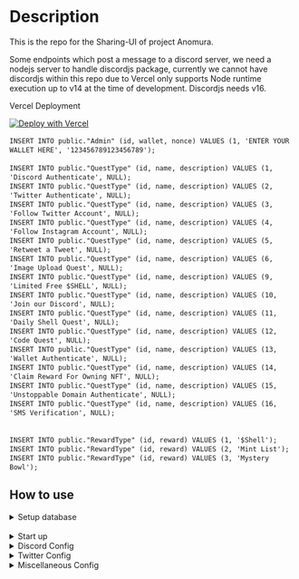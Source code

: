 

# Description

This is the repo for the Sharing-UI of project Anomura.

Some endpoints which post a message to a discord server, we need a nodejs server to handle discordjs package, currently we cannot have discordjs within this repo due to Vercel only supports Node runtime execution up to v14 at the time of development. Discordjs needs v16.

Vercel Deployment

[![Deploy with Vercel](https://vercel.com/button)](https://vercel.com/new/clone?repository-url=https://github.com/qhuynhvhslab/test&env=DATABASE_URL,NEXTAUTH_URL,NEXT_PUBLIC_NEXTAUTH_SECRET,NEXT_PUBLIC_INFURA_ID,NEXT_PUBLIC_ENABLE_CHALLENGER&envDescription=Postgresql%Db,URL%20For%20Next-Auth,Enter%20Your%20Next-Auth%20Secret%20Key,Infura%20For%20Login,Enable%20Challenger)

```
INSERT INTO public."Admin" (id, wallet, nonce) VALUES (1, 'ENTER YOUR WALLET HERE', '123456789123456789');

INSERT INTO public."QuestType" (id, name, description) VALUES (1, 'Discord Authenticate', NULL);
INSERT INTO public."QuestType" (id, name, description) VALUES (2, 'Twitter Authenticate', NULL);
INSERT INTO public."QuestType" (id, name, description) VALUES (3, 'Follow Twitter Account', NULL);
INSERT INTO public."QuestType" (id, name, description) VALUES (4, 'Follow Instagram Account', NULL);
INSERT INTO public."QuestType" (id, name, description) VALUES (5, 'Retweet a Tweet', NULL);
INSERT INTO public."QuestType" (id, name, description) VALUES (6, 'Image Upload Quest', NULL);
INSERT INTO public."QuestType" (id, name, description) VALUES (9, 'Limited Free $SHELL', NULL);
INSERT INTO public."QuestType" (id, name, description) VALUES (10, 'Join our Discord', NULL);
INSERT INTO public."QuestType" (id, name, description) VALUES (11, 'Daily Shell Quest', NULL);
INSERT INTO public."QuestType" (id, name, description) VALUES (12, 'Code Quest', NULL);
INSERT INTO public."QuestType" (id, name, description) VALUES (13, 'Wallet Authenticate', NULL);
INSERT INTO public."QuestType" (id, name, description) VALUES (14, 'Claim Reward For Owning NFT', NULL);
INSERT INTO public."QuestType" (id, name, description) VALUES (15, 'Unstoppable Domain Authenticate', NULL);
INSERT INTO public."QuestType" (id, name, description) VALUES (16, 'SMS Verification', NULL);


INSERT INTO public."RewardType" (id, reward) VALUES (1, '$Shell');
INSERT INTO public."RewardType" (id, reward) VALUES (2, 'Mint List');
INSERT INTO public."RewardType" (id, reward) VALUES (3, 'Mystery Bowl');
```

## How to use

<details>
  <summary> Setup database</summary>
 
-------------------
  ### Modify env file (.env.development)
```js
     DATABASE_URL=postgres://username:password@localhost:5432/database_name
```
  ### Apply prisma migration
```js
      dotenv -e .env.development -- npx prisma migrate dev
```

### Expected: 
In any sql client, the tables should be created.


### Populate data
Using the sql above

<details>
  <summary> Reward Types Config</summary>
  
> Add / Edit Reward Type

**This is needed before any reward can be awarded to a user**

Image Preview are used for Preview Mode when reward a user from Admin Reward Page, or when a user goes to claim page and claim a certain reward, then 
the image is embded into discord.

![Screenshot](screenshots/reward_config_1.png)

Icon is optional
</details>

</details>
<br/>

<details>
  <summary> Start up</summary>
 
### Start the project
```js
npm run dev
```

Go to admin site on
http://localhost:3000/admin

Create quest (Should only be done after all below configs are completed)
Under http://localhost:3000/admin/quest

- Join Discord Type: server should be name of server (anomuragame, atarix,...)
- Discord Authenticate (Link current session with discord)
- Twitter Authenticate (Link current session with twitter)
- Twitter Retweet
- Twitter Follow
- Instagram Follow
- Wallet Authenticate
- Code Quest
- Image Upload
- Daily
- Claim Reward for owning NFT


### Must create these three quest once: 
Discord Authenticate
Twitter Authenticate
Wallet Authenticate
</details>

<details>
  <summary> Discord Config</summary>
 
> Add Discord Bot

**This is needed for bot to post an embeded message on any channel within your server**

[Add a bot application](https://discordjs.guide/preparations/setting-up-a-bot-application.html#creating-your-bot)

Then the bot token can be used for this config
![Screenshot](screenshots/bot_token_config.png)

[Add bot to server](https://discordjs.guide/preparations/adding-your-bot-to-servers.html#bot-invite-links)

> Add Discord Authentication

**This is needed for Discord Authentication Quest**

[Follow this link under **Getting an OAuth2 URL**] (https://discordjs.guide/oauth2/#setting-up-a-basic-web-server)

There are two links needed:
![Screenshot](screenshots/discord_oath2_url.png)

ClientId and Client Secret should be for this config.
![Screenshot](screenshots/discord_oath2_client_config.png)

</details>


<details>
  <summary> Twitter Config</summary>
  
 
> Add Twitter Authentication

**This is needed for Twitter Authentication Quest**

[Go to Twitter Developer Portal](https://developer.twitter.com/en/portal)

Add a new App ![Screenshot](screenshots/twitter_auth_1.png)
Edit Authentication Setup ![Screenshot](screenshots/twitter_auth_2.png)
Edit Type Of App ![Screenshot](screenshots/twitter_auth_3.png)
Add Callback and Redirect URL ~ two links ![Screenshot](screenshots/twitter_auth_4.png)
Obtain ClientId and Secret ![Screenshot](screenshots/twitter_auth_5.png)
Save to server config ![Screenshot](screenshots/twitter_auth_6.png)

</details>



<details>
  <summary> Miscellaneous Config</summary>
  
 ![Screenshot](screenshots/misc_config_1.png)
 
> Add Pending Reward Image Url

**This is needed for General Discord Embed message when a reward is awarded to a user but Not Claimed.**

 ![Screenshot](screenshots/misc_config_2.png)

> Add Host Url

A general hostname, without any trailing slash at the end.

</details>


